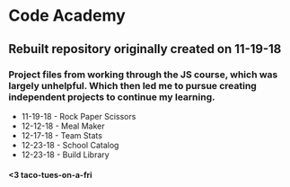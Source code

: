 Code Academy
========
Rebuilt repository originally created on 11-19-18
------------------

### Project files from working through the JS course, which was largely unhelpful. Which then led me to pursue creating independent projects to continue my learning.

- 11-19-18 - Rock Paper Scissors 
- 12-12-18 - Meal Maker          
- 12-17-18 - Team Stats          
- 12-23-18 - School Catalog      
- 12-23-18 - Build Library

#### <3 taco-tues-on-a-fri

